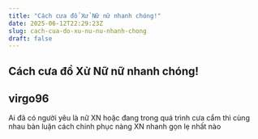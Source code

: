 ```yaml
---
title: "Cách cưa đổ Xử Nữ nữ nhanh chóng!"
date: 2025-06-12T22:29:23Z
slug: cach-cua-do-xu-nu-nu-nhanh-chong
draft: false
---
```


## Cách cưa đổ Xử Nữ nữ nhanh chóng!

## virgo96

Ai đã có người yêu là nữ XN hoặc đang trong quá trình cưa cẩm thì cùng nhau bàn luận cách chinh phục nàng XN nhanh gọn lẹ nhất nào